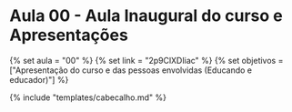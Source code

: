 # Aula 00 - Aula Inaugural do curso e Apresentações


{% set aula = "00" %}
{% set link = "2p9ClXDIiac" %}
{% set objetivos = ["Apresentação do curso e das pessoas envolvidas (Educando e educador)"] %}

{% include "templates/cabecalho.md" %}


